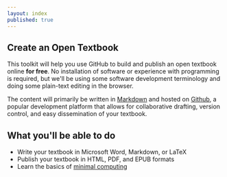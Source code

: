 ```yaml
---
layout: index
published: true
---
```


## Create an Open Textbook

This toolkit will help you use GitHub to build and publish an open textbook online **for free**. No installation of software or experience with programming is required, but we'll be using some software development terminology and doing some plain-text editing in the browser. 

The content will primarily be written in [Markdown](https://www.markdownguide.org/) and hosted on [Github](https://www.github.com), a popular development platform that allows for collaborative drafting, version control, and easy dissemination of your textbook.

## What you'll be able to do

- Write your textbook in Microsoft Word, Markdown, or LaTeX
- Publish your textbook in HTML, PDF, and EPUB formats
- Learn the basics of [minimal computing](https://go-dh.github.io/mincomp/about/)
